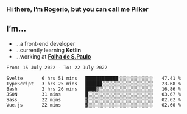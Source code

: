 ### Hi there, I’m Rogerio, but you can call me Pilker

## I’m…
- …a front-end developer
- …currently learning **Kotlin**
- …working at [**Folha de S.Paulo**](https://www.folha.com.br/)

<!--START_SECTION:waka-->

```text
From: 15 July 2022 - To: 22 July 2022

Svelte       6 hrs 51 mins   ████████████░░░░░░░░░░░░░   47.41 %
TypeScript   3 hrs 25 mins   ██████░░░░░░░░░░░░░░░░░░░   23.68 %
Bash         2 hrs 26 mins   ████▒░░░░░░░░░░░░░░░░░░░░   16.86 %
JSON         31 mins         █░░░░░░░░░░░░░░░░░░░░░░░░   03.67 %
Sass         22 mins         ▓░░░░░░░░░░░░░░░░░░░░░░░░   02.62 %
Vue.js       22 mins         ▓░░░░░░░░░░░░░░░░░░░░░░░░   02.60 %
```

<!--END_SECTION:waka-->
